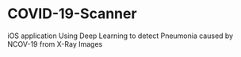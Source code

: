 # COVID-19-Scanner
iOS application Using Deep Learning to detect Pneumonia caused by NCOV-19 from X-Ray Images
